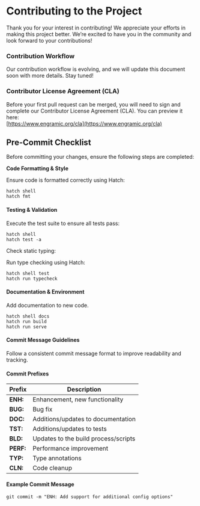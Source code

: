 # Contributing to the Project  

Thank you for your interest in contributing! We appreciate your efforts in making this project better. We’re excited to have you in the community and look forward to your contributions!

### Contribution Workflow 

Our contribution workflow is evolving, and we will update this document soon with more details. Stay tuned!  

### Contributor License Agreement (CLA)  

Before your first pull request can be merged, you will need to sign and complete our Contributor License Agreement (CLA). You can preview it here:  
[https://www.engramic.org/cla](https://www.engramic.org/cla)  


## Pre-Commit Checklist

Before committing your changes, ensure the following steps are completed:

**Code Formatting & Style**

Ensure code is formatted correctly using Hatch:

```
hatch shell
hatch fmt
```


#### Testing & Validation
Execute the test suite to ensure all tests pass:

```
hatch shell 
hatch test -a
```

Check static typing:

Run type checking using Hatch:

```
hatch shell test
hatch run typecheck
```

#### Documentation & Environment
Add documentation to new code.

```
hatch shell docs
hatch run build
hatch run serve
```

#### Commit Message Guidelines

Follow a consistent commit message format to improve readability and tracking.

#### Commit Prefixes

| Prefix | Description                         |
|--------|-------------------------------------|
| **ENH:** | Enhancement, new functionality      |
| **BUG:** | Bug fix                             |
| **DOC:** | Additions/updates to documentation  |
| **TST:** | Additions/updates to tests          |
| **BLD:** | Updates to the build process/scripts|
| **PERF:**| Performance improvement             |
| **TYP:** | Type annotations                    |
| **CLN:** | Code cleanup                        |

#### Example Commit Message

```
git commit -m "ENH: Add support for additional config options"
```
